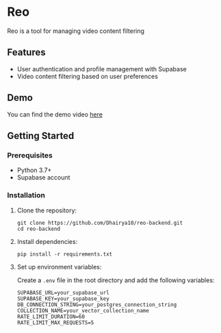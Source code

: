 
# Reo

Reo is a tool for managing video content filtering

## Features

- User authentication and profile management with Supabase
- Video content filtering based on user preferences

## Demo

You can find the demo video [here](https://www.loom.com/share/413490209e06468bb124075878509b5d?sid=bb0861d4-da52-4d43-9d16-5aa64ba106ea)

## Getting Started

### Prerequisites

- Python 3.7+
- Supabase account

### Installation

1. Clone the repository:

   ```
   git clone https://github.com/Dhairya10/reo-backend.git
   cd reo-backend
   ```

2. Install dependencies:

   ```
   pip install -r requirements.txt
   ```

3. Set up environment variables:

   Create a `.env` file in the root directory and add the following variables:

   ```
   SUPABASE_URL=your_supabase_url
   SUPABASE_KEY=your_supabase_key
   DB_CONNECTION_STRING=your_postgres_connection_string
   COLLECTION_NAME=your_vector_collection_name
   RATE_LIMIT_DURATION=60
   RATE_LIMIT_MAX_REQUESTS=5
   ```
